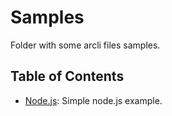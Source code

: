 # Samples

Folder with some arcli files samples.

## Table of Contents
- [Node.js](./nodejs.arcli.yml): Simple node.js example.